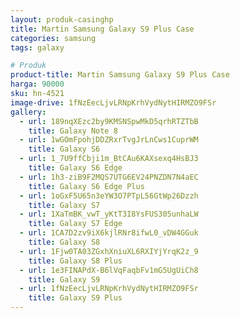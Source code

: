 ```yaml
---
layout: produk-casinghp
title: Martin Samsung Galaxy S9 Plus Case
categories: samsung
tags: galaxy

# Produk
product-title: Martin Samsung Galaxy S9 Plus Case
harga: 90000
sku: hn-4521
image-drive: 1fNzEecLjvLRNpKrhVydNytHIRMZO9FSr
gallery:
  - url: 189nqXEzc2by9KMSNSpwMkD5qrhRTZTbB
    title: Galaxy Note 8
  - url: 1wGOmFpohjDDZRxrTvgJrLnCws1CuprWM
    title: Galaxy S6
  - url: 1_7U9ffCbji1m_BtCAu6KAXsexq4HsBJ3
    title: Galaxy S6 Edge
  - url: 1h3-ziB9F2MQS7UTG6EV24PNZDN7N4aEC
    title: Galaxy S6 Edge Plus
  - url: 1oGxF5U65n3eYW3O7PTpL56GtWp26Dzzh
    title: Galaxy S7
  - url: 1XaTmBK_vwT_yKtT3I8YsFUS305unhaLW
    title: Galaxy S7 Edge
  - url: 1CA7D2zv9iX6kjlRNr8ifwL0_vDW4GGuk
    title: Galaxy S8
  - url: 1Fjw0TA03ZGxhXniuXL6RXIYjYrqK2z_9
    title: Galaxy S8 Plus
  - url: 1e3FINAPdX-B6lVqFaqbFv1mG5UgUiCh8
    title: Galaxy S9
  - url: 1fNzEecLjvLRNpKrhVydNytHIRMZO9FSr
    title: Galaxy S9 Plus
---
```

